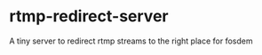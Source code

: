 rtmp-redirect-server
====================

A tiny server to redirect rtmp streams to the right place for fosdem
